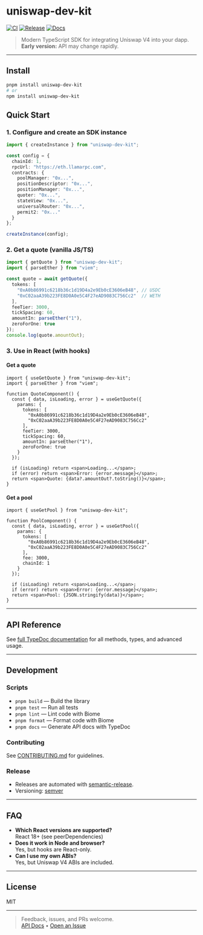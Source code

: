 # uniswap-dev-kit

[![CI](https://github.com/BootNodeDev/uni-dev-kit/actions/workflows/ci.yml/badge.svg)](https://github.com/BootNodeDev/uni-dev-kit/actions/workflows/ci.yml)
[![Release](https://github.com/BootNodeDev/uni-dev-kit/actions/workflows/release.yml/badge.svg)](https://github.com/BootNodeDev/uni-dev-kit/actions/workflows/release.yml)
[![Docs](https://img.shields.io/badge/docs-typedoc-blue)](https://bootnodedev.github.io/uni-dev-kit)

> Modern TypeScript SDK for integrating Uniswap V4 into your dapp.  
> **Early version:** API may change rapidly.

---

## Install

```bash
pnpm install uniswap-dev-kit
# or
npm install uniswap-dev-kit
```

## Quick Start

### 1. Configure and create an SDK instance

```ts
import { createInstance } from "uniswap-dev-kit";

const config = {
  chainId: 1,
  rpcUrl: "https://eth.llamarpc.com",
  contracts: {
    poolManager: "0x...",
    positionDescriptor: "0x...",
    positionManager: "0x...",
    quoter: "0x...",
    stateView: "0x...",
    universalRouter: "0x...",
    permit2: "0x..."
  }
};

createInstance(config);
```

### 2. Get a quote (vanilla JS/TS)

```ts
import { getQuote } from "uniswap-dev-kit";
import { parseEther } from "viem";

const quote = await getQuote({
  tokens: [
    "0xA0b86991c6218b36c1d19D4a2e9Eb0cE3606eB48", // USDC
    "0xC02aaA39b223FE8D0A0e5C4F27eAD9083C756Cc2"  // WETH
  ],
  feeTier: 3000,
  tickSpacing: 60,
  amountIn: parseEther("1"),
  zeroForOne: true
});
console.log(quote.amountOut);
```

### 3. Use in React (with hooks)

#### Get a quote

```tsx
import { useGetQuote } from "uniswap-dev-kit";
import { parseEther } from "viem";

function QuoteComponent() {
  const { data, isLoading, error } = useGetQuote({
    params: {
      tokens: [
        "0xA0b86991c6218b36c1d19D4a2e9Eb0cE3606eB48",
        "0xC02aaA39b223FE8D0A0e5C4F27eAD9083C756Cc2"
      ],
      feeTier: 3000,
      tickSpacing: 60,
      amountIn: parseEther("1"),
      zeroForOne: true
    }
  });

  if (isLoading) return <span>Loading...</span>;
  if (error) return <span>Error: {error.message}</span>;
  return <span>Quote: {data?.amountOut?.toString()}</span>;
}
```

#### Get a pool

```tsx
import { useGetPool } from "uniswap-dev-kit";

function PoolComponent() {
  const { data, isLoading, error } = useGetPool({
    params: {
      tokens: [
        "0xA0b86991c6218b36c1d19D4a2e9Eb0cE3606eB48",
        "0xC02aaA39b223FE8D0A0e5C4F27eAD9083C756Cc2"
      ],
      fee: 3000,
      chainId: 1
    }
  });

  if (isLoading) return <span>Loading...</span>;
  if (error) return <span>Error: {error.message}</span>;
  return <span>Pool: {JSON.stringify(data)}</span>;
}
```

---

## API Reference

See [full TypeDoc documentation](https://bootnodedev.github.io/uni-dev-kit) for all methods, types, and advanced usage.

---

## Development

### Scripts

- `pnpm build` — Build the library
- `pnpm test` — Run all tests
- `pnpm lint` — Lint code with Biome
- `pnpm format` — Format code with Biome
- `pnpm docs` — Generate API docs with TypeDoc

### Contributing

See [CONTRIBUTING.md](./CONTRIBUTING.md) for guidelines.

### Release

- Releases are automated with [semantic-release](https://semantic-release.gitbook.io/semantic-release/).
- Versioning: [semver](https://semver.org/)

---

## FAQ

- **Which React versions are supported?**  
  React 18+ (see peerDependencies)
- **Does it work in Node and browser?**  
  Yes, but hooks are React-only.
- **Can I use my own ABIs?**  
  Yes, but Uniswap V4 ABIs are included.

---

## License

MIT

---

> Feedback, issues, and PRs welcome.  
> [API Docs](https://bootnodedev.github.io/uni-dev-kit) • [Open an Issue](https://github.com/BootNodeDev/uni-dev-kit/issues) 